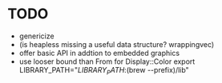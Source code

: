# TODO

- genericize
- (is heapless missing a useful data structure? wrappingvec)
- offer basic API in addtion to embedded graphics
- use looser bound than From<Rgb888> for Display::Color
export LIBRARY_PATH="$LIBRARY_PATH:$(brew --prefix)/lib"

